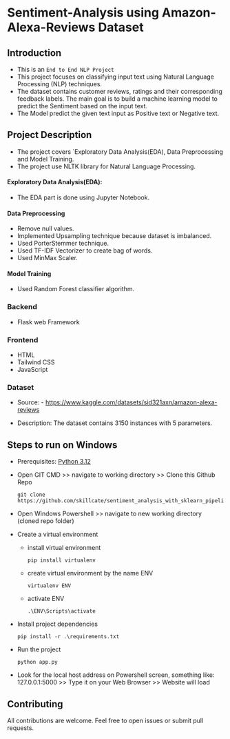 # Sentiment-Analysis using Amazon-Alexa-Reviews Dataset

## Introduction
- This is an `End to End NLP Project`
- This project focuses on classifying input text using Natural Language Processing (NLP) techniques. 
- The dataset contains customer reviews, ratings and their corresponding feedback labels. The main goal is to build a machine learning model to predict the Sentiment based on the input text.
- The Model predict the given text input as Positive text or Negative text.
## Project Description

- The project covers `Exploratory Data Analysis(EDA), Data Preprocessing and Model Training.
- The project use NLTK library for Natural Language Processing.

#### Exploratory Data Analysis(EDA): 
- The EDA part is done using Jupyter Notebook.

#### Data Preprocessing
- Remove null values.
- Implemented Upsampling technique because dataset is imbalanced.
- Used PorterStemmer technique.
- Used TF-IDF Vectorizer to create bag of words.
- Used MinMax Scaler.

#### Model Training
- Used Random Forest classifier algorithm.

### Backend
- Flask web Framework
### Frontend
- HTML
- Tailwind CSS
- JavaScript

### Dataset

- Source: - https://www.kaggle.com/datasets/sid321axn/amazon-alexa-reviews

- Description: The dataset contains 3150 instances with 5 parameters.


## Steps to run on Windows

* Prerequisites: [Python 3.12](https://www.python.org/downloads/)
* Open GIT CMD >> navigate to working directory >> Clone this Github Repo

      git clone https://github.com/skillcate/sentiment_analysis_with_sklearn_pipeline.git  
* Open Windows Powershell >> navigate to new working directory (cloned repo folder)
* Create a virtual environment
  * install virtual environment
 
        pip install virtualenv
        
  * create virtual environment by the name ENV
        
        virtualenv ENV
        
  * activate ENV

        .\ENV\Scripts\activate
        
* Install project dependencies

      pip install -r .\requirements.txt
      
* Run the project

      python app.py
      
* Look for the local host address on Powershell screen, something like: 127.0.0.1:5000 >> Type it on your Web Browser >> Website will load

## Contributing
All contributions are welcome. Feel free to open issues or submit pull requests.
